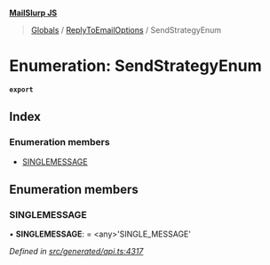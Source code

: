 **[MailSlurp JS](../README.md)**

> [Globals](../README.md) / [ReplyToEmailOptions](../modules/replytoemailoptions.md) / SendStrategyEnum

# Enumeration: SendStrategyEnum

**`export`** 

## Index

### Enumeration members

* [SINGLEMESSAGE](replytoemailoptions.sendstrategyenum.md#singlemessage)

## Enumeration members

### SINGLEMESSAGE

•  **SINGLEMESSAGE**:  = \<any>'SINGLE\_MESSAGE'

*Defined in [src/generated/api.ts:4317](https://github.com/mailslurp/mailslurp-client/blob/05090ce/src/generated/api.ts#L4317)*
